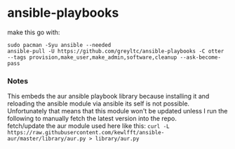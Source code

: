 # ansible-playbooks

make this go with:
```
sudo pacman -Syu ansible --needed
ansible-pull -U https://github.com/greyltc/ansible-playbooks -C otter --tags provision,make_user,make_admin,software,cleanup --ask-become-pass
```
### Notes
This embeds the aur ansible playbook library because installing it and reloading the ansible module via ansible its self is not possible. Unfortunately that means that this module won't be updated unless I run the following to manually fetch the latest version into the repo.  
fetch/update the aur module used here like this: `curl -L https://raw.githubusercontent.com/kewlfft/ansible-aur/master/library/aur.py > library/aur.py`
